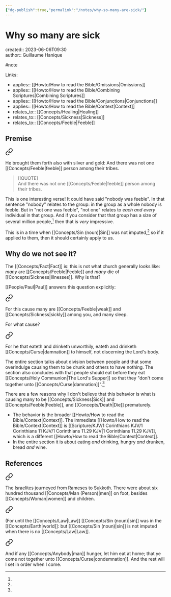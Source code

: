 ```yaml
---
{"dg-publish":true,"permalink":"/notes/why-so-many-are-sick/"}
---
```



# Why so many are sick

created:: 2023-06-06T09:30  
author:: Guillaume Hanique

#note

Links:

- applies:: [[Howto/How to read the Bible/Omissions\|Omissions]]
- applies:: [[Howto/How to read the Bible/Combining Scriptures\|Combining Scriptures]]
- applies:: [[Howto/How to read the Bible/Conjunctions\|Conjunctions]]
- applies:: [[Howto/How to read the Bible/Context\|Context]]
- relates_to:: [[Concepts/Healing\|Healing]]
- relates_to:: [[Concepts/Sickness\|Sickness]]
- relates_to:: [[Concepts/Feeble\|Feeble]]

## Premise


<div class="transclusion internal-embed is-loaded"><a class="markdown-embed-link" href="/scripture/kjv/psalms-kjv/psalms-105-kjv/psalms-105-37-kjv/" aria-label="Open link"><svg xmlns="http://www.w3.org/2000/svg" width="24" height="24" viewBox="0 0 24 24" fill="none" stroke="currentColor" stroke-width="2" stroke-linecap="round" stroke-linejoin="round" class="svg-icon lucide-link"><path d="M10 13a5 5 0 0 0 7.54.54l3-3a5 5 0 0 0-7.07-7.07l-1.72 1.71"></path><path d="M14 11a5 5 0 0 0-7.54-.54l-3 3a5 5 0 0 0 7.07 7.07l1.71-1.71"></path></svg></a><div class="markdown-embed">



He brought them forth also with silver and gold: And there was not one [[Concepts/Feeble\|feeble]] person among their tribes.


</div></div>


> [!QUOTE]  
> And there was not one [[Concepts/Feeble\|feeble]] person among their tribes.

This is one interesting verse! It could have said "nobody was feeble". In that sentence "nobody" relates to the group: in the group as a whole nobody is feeble. But in "not one was feeble", "not one" relates to _each and every_ individual in that group. And if you consider that that group has a size of several million people,[^1] then that is _very_ impressive.

This is in a time when [[Concepts/Sin (noun)\|Sin]] was not imputed,[^2] so if it applied to them, then it should certainly apply to us.

## Why do we not see it?

The [[Concepts/Fact\|Fact]] is: this is not what church generally looks like: _many_ are [[Concepts/Feeble\|Feeble]] and _many_ die of [[Concepts/Sickness\|Illnesses]]. Why is that?

[[People/Paul\|Paul]] answers this question explicitly:


<div class="transclusion internal-embed is-loaded"><a class="markdown-embed-link" href="/scripture/kjv/1-corinthians-kjv/1-corinthians-11-kjv/1-corinthians-11-30-kjv/" aria-label="Open link"><svg xmlns="http://www.w3.org/2000/svg" width="24" height="24" viewBox="0 0 24 24" fill="none" stroke="currentColor" stroke-width="2" stroke-linecap="round" stroke-linejoin="round" class="svg-icon lucide-link"><path d="M10 13a5 5 0 0 0 7.54.54l3-3a5 5 0 0 0-7.07-7.07l-1.72 1.71"></path><path d="M14 11a5 5 0 0 0-7.54-.54l-3 3a5 5 0 0 0 7.07 7.07l1.71-1.71"></path></svg></a><div class="markdown-embed">



For this cause many are [[Concepts/Feeble\|weak]] and [[Concepts/Sickness\|sickly]] among you, and many sleep.


</div></div>


For what cause?


<div class="transclusion internal-embed is-loaded"><a class="markdown-embed-link" href="/scripture/kjv/1-corinthians-kjv/1-corinthians-11-kjv/1-corinthians-11-29-kjv/" aria-label="Open link"><svg xmlns="http://www.w3.org/2000/svg" width="24" height="24" viewBox="0 0 24 24" fill="none" stroke="currentColor" stroke-width="2" stroke-linecap="round" stroke-linejoin="round" class="svg-icon lucide-link"><path d="M10 13a5 5 0 0 0 7.54.54l3-3a5 5 0 0 0-7.07-7.07l-1.72 1.71"></path><path d="M14 11a5 5 0 0 0-7.54-.54l-3 3a5 5 0 0 0 7.07 7.07l1.71-1.71"></path></svg></a><div class="markdown-embed">



For he that eateth and drinketh unworthily, eateth and drinketh [[Concepts/Curse\|damnation]] to himself, not discerning the Lord's body.


</div></div>


The entire section talks about division between people and that some overindulge causing them to be drunk and others to have nothing. The section also concludes with that people should eat before they eat [[Concepts/Holy Communion\|The Lord's Supper]] so that they "don't come together unto [[Concepts/Curse\|damnation]]".[^3]

There are a few reasons why I don't believe that this behavior is what is causing many to be [[Concepts/Sickness\|Sick]] and [[Concepts/Feeble\|Feeble]], and [[Concepts/Death\|Die]] prematurely.

- The behavior is the broader [[Howto/How to read the Bible/Context\|Context]]. The immediate [[Howto/How to read the Bible/Context\|Context]] is [[Scripture/KJV/1 Corinthians KJV/1 Corinthians 11 KJV/1 Corinthians 11.29 KJV\|1 Corinthians 11.29 KJV]], which is a different [[Howto/How to read the Bible/Context\|Context]].
- In the entire section it is about eating _and_ drinking, hungry _and_ drunken, bread _and_ wine.

## References

[^1]: 
<div class="transclusion internal-embed is-loaded"><a class="markdown-embed-link" href="/scripture/kjv/exodus-kjv/exodus-12-kjv/exodus-12-37-kjv/" aria-label="Open link"><svg xmlns="http://www.w3.org/2000/svg" width="24" height="24" viewBox="0 0 24 24" fill="none" stroke="currentColor" stroke-width="2" stroke-linecap="round" stroke-linejoin="round" class="svg-icon lucide-link"><path d="M10 13a5 5 0 0 0 7.54.54l3-3a5 5 0 0 0-7.07-7.07l-1.72 1.71"></path><path d="M14 11a5 5 0 0 0-7.54-.54l-3 3a5 5 0 0 0 7.07 7.07l1.71-1.71"></path></svg></a><div class="markdown-embed">



The Israelites journeyed from Rameses to Sukkoth. There were about six hundred thousand [[Concepts/Man (Person)\|men]] on foot, besides [[Concepts/Woman\|women]] and children.


</div></div>


[^2]: 
<div class="transclusion internal-embed is-loaded"><a class="markdown-embed-link" href="/scripture/kjv/romans-kjv/romans-5-kjv/romans-5-13-kjv/" aria-label="Open link"><svg xmlns="http://www.w3.org/2000/svg" width="24" height="24" viewBox="0 0 24 24" fill="none" stroke="currentColor" stroke-width="2" stroke-linecap="round" stroke-linejoin="round" class="svg-icon lucide-link"><path d="M10 13a5 5 0 0 0 7.54.54l3-3a5 5 0 0 0-7.07-7.07l-1.72 1.71"></path><path d="M14 11a5 5 0 0 0-7.54-.54l-3 3a5 5 0 0 0 7.07 7.07l1.71-1.71"></path></svg></a><div class="markdown-embed">



(For until the [[Concepts/Law\|Law]] [[Concepts/Sin (noun)\|sin]] was in the [[Concepts/Earth\|world]]: but [[Concepts/Sin (noun)\|sin]] is not imputed when there is no [[Concepts/Law\|Law]].


</div></div>


[^3]: 
<div class="transclusion internal-embed is-loaded"><a class="markdown-embed-link" href="/scripture/kjv/1-corinthians-kjv/1-corinthians-11-kjv/1-corinthians-11-34-kjv/" aria-label="Open link"><svg xmlns="http://www.w3.org/2000/svg" width="24" height="24" viewBox="0 0 24 24" fill="none" stroke="currentColor" stroke-width="2" stroke-linecap="round" stroke-linejoin="round" class="svg-icon lucide-link"><path d="M10 13a5 5 0 0 0 7.54.54l3-3a5 5 0 0 0-7.07-7.07l-1.72 1.71"></path><path d="M14 11a5 5 0 0 0-7.54-.54l-3 3a5 5 0 0 0 7.07 7.07l1.71-1.71"></path></svg></a><div class="markdown-embed">



And if any [[Concepts/Anybody\|man]] hunger, let him eat at home; that ye come not together unto [[Concepts/Curse\|condemnation]]. And the rest will I set in order when I come.


</div></div>

